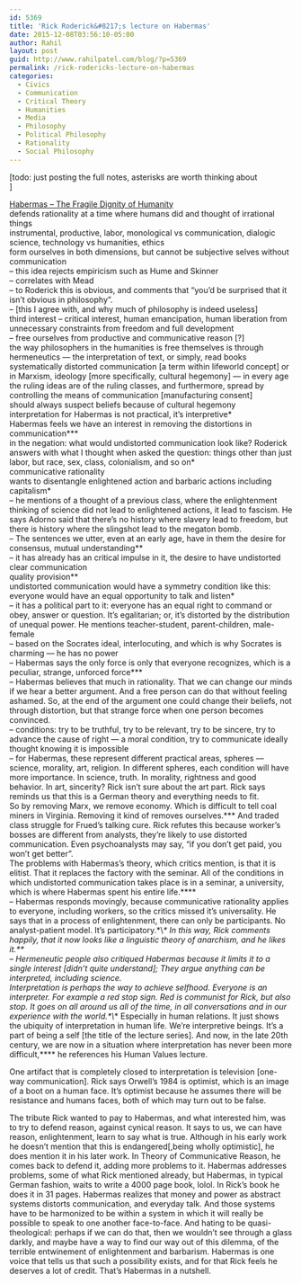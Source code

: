 ```yaml
---
id: 5369
title: 'Rick Roderick&#8217;s lecture on Habermas'
date: 2015-12-08T03:56:10-05:00
author: Rahil
layout: post
guid: http://www.rahilpatel.com/blog/?p=5369
permalink: /rick-rodericks-lecture-on-habermas
categories:
  - Civics
  - Communication
  - Critical Theory
  - Humanities
  - Media
  - Philosophy
  - Political Philosophy
  - Rationality
  - Social Philosophy
---
```

[todo: just posting the full notes, asterisks are worth thinking about  
]

[Habermas &#8211; The Fragile Dignity of Humanity](https://www.youtube.com/watch?v=itGtf3ZSkyQ)  
defends rationality at a time where humans did and thought of irrational things  
instrumental, productive, labor, monological vs communication, dialogic  
science, technology vs humanities, ethics  
form ourselves in both dimensions, but cannot be subjective selves without communication  
&#8211; this idea rejects empiricism such as Hume and Skinner  
&#8211; correlates with Mead  
&#8211; to Roderick this is obvious, and comments that “you’d be surprised that it isn’t obvious in philosophy”.  
&#8211; [this I agree with, and why much of philosophy is indeed useless]  
third interest &#8211; critical interest, human emancipation, human liberation from unnecessary constraints from freedom and full development  
&#8211; free ourselves from productive and communicative reason [?]  
the way philosophers in the humanities is free themselves is through hermeneutics — the interpretation of text, or simply, read books  
systematically distorted communication [a term within lifeworld concept] or in Marxism, ideology [more specifically, cultural hegemony] — in every age the ruling ideas are of the ruling classes, and furthermore, spread by controlling the means of communication [manufacturing consent]  
should always suspect beliefs because of cultural hegemony  
interpretation for Habermas is not practical, it’s interpretive*  
Habermas feels we have an interest in removing the distortions in communication\***  
in the negation: what would undistorted communication look like? Roderick answers with what I thought when asked the question: things other than just labor, but race, sex, class, colonialism, and so on*  
communicative rationality  
wants to disentangle enlightened action and barbaric actions including capitalism*  
&#8211; he mentions of a thought of a previous class, where the enlightenment thinking of science did not lead to enlightened actions, it lead to fascism. He says Adorno said that there’s no history where slavery lead to freedom, but there is history where the slingshot lead to the megaton bomb.  
&#8211; The sentences we utter, even at an early age, have in them the desire for consensus, mutual understanding**  
&#8211; it has already has an critical impulse in it, the desire to have undistorted clear communication  
quality provision**  
undistorted communication would have a symmetry condition like this: everyone would have an equal opportunity to talk and listen*  
&#8211; it has a political part to it: everyone has an equal right to command or obey, answer or question. It’s egalitarian; or, it’s distorted by the distribution of unequal power. He mentions teacher-student, parent-children, male-female  
&#8211; based on the Socrates ideal, interlocuting, and which is why Socrates is charming — he has no power  
&#8211; Habermas says the only force is only that everyone recognizes, which is a peculiar, strange, unforced force\***  
&#8211; Habermas believes that much in rationality. That we can change our minds if we hear a better argument. And a free person can do that without feeling ashamed. So, at the end of the argument one could change their beliefs, not through distortion, but that strange force when one person becomes convinced.  
&#8211; conditions: try to be truthful, try to be relevant, try to be sincere, try to advance the cause of right — a moral condition, try to communicate ideally thought knowing it is impossible  
&#8211; for Habermas, these represent different practical areas, spheres — science, morality, art, religion. In different spheres, each condition will have more importance. In science, truth. In morality, rightness and good behavior. In art, sincerity? Rick isn’t sure about the art part. Rick says reminds us that this is a German theory and everything needs to fit.  
So by removing Marx, we remove economy. Which is difficult to tell coal miners in Virginia. Removing it kind of removes ourselves.\*** And traded class struggle for Frued’s talking cure. Rick refutes this because worker’s bosses are different from analysts, they’re likely to use distorted communication. Even psychoanalysts may say, “if you don’t get paid, you won’t get better”.  
The problems with Habermas’s theory, which critics mention, is that it is elitist. That it replaces the factory with the seminar. All of the conditions in which undistorted communication takes place is in a seminar, a university, which is where Habermas spent his entire life.\****  
&#8211; Habermas responds movingly, because communicative rationality applies to everyone, including workers, so the critics missed it’s universality. He says that in a process of enlightenment, there can only be participants. No analyst-patient model. It’s participatory.\*\\*\* In this way, Rick comments happily, that it now looks like a linguistic theory of anarchism, and he likes it.\*\*  
&#8211; Hermeneutic people also critiqued Habermas because it limits it to a single interest [didn’t quite understand]; They argue anything can be interpreted, including science.  
Interpretation is perhaps the way to achieve selfhood. Everyone is an interpreter. For example a red stop sign. Red is communist for Rick, but also stop. It goes on all around us all of the time, in all conversations and in our experience with the world.\*\\*\* Especially in human relations. It just shows the ubiquity of interpretation in human life. We’re interpretive beings. It’s a part of being a self [the title of the lecture series]. And now, in the late 20th century, we are now in a situation where interpretation has never been more difficult,\*\*** he references his Human Values lecture.

One artifact that is completely closed to interpretation is television [one-way communication]. Rick says Orwell’s 1984 is optimist, which is an image of a boot on a human face. It’s optimist because he assumes there will be resistance and humans faces, both of which may turn out to be false.

The tribute Rick wanted to pay to Habermas, and what interested him, was to try to defend reason, against cynical reason. It says to us, we can have reason, enlightenment, learn to say what is true. Although in his early work he doesn’t mention that this is endangered[,being wholly optimistic], he does mention it in his later work. In Theory of Communicative Reason, he comes back to defend it, adding more problems to it. Habermas addresses problems, some of what Rick mentioned already, but Habermas, in typical German fashion, waits to write a 4000 page book, lolol. In Rick’s book he does it in 31 pages. Habermas realizes that money and power as abstract systems distorts communication, and everyday talk. And those systems have to be harmonized to be within a system in which it will really be possible to speak to one another face-to-face. And hating to be quasi-theological: perhaps if we can do that, then we wouldn’t see through a glass darkly, and maybe have a way to find our way out of this dilemma, of the terrible entwinement of enlightenment and barbarism. Habermas is one voice that tells us that such a possibility exists, and for that Rick feels he deserves a lot of credit. That’s Habermas in a nutshell.